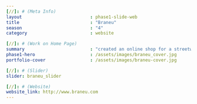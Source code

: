 ```yaml
---
[//]: # (Meta Info)
layout                          : phase1-slide-web
title 					        : "Braneu"
season				            : "4"
category						: website

[//]: # (Work on Home Page)
summary                         : "created an online shop for a streetwear brand"
phase1-hero                     : /assets/images/braneu_cover.jpg
portfolio-cover					: /assets/images/braneu-cover.jpg

[//]: # (Slider)
slider: braneu_slider

[//]: # (Website)
website_link: http://www.braneu.com
---
```

